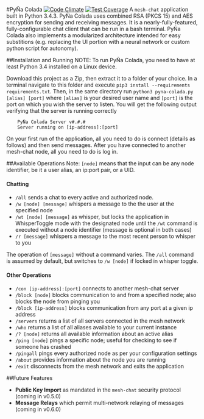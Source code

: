 #PyÑa Colada [![Code Climate](https://codeclimate.com/github/etkirsch/pyna-colada/badges/gpa.svg)](https://codeclimate.com/github/etkirsch/pyna-colada) [![Test Coverage](https://codeclimate.com/github/etkirsch/pyna-colada/badges/coverage.svg)](https://codeclimate.com/github/etkirsch/pyna-colada/coverage)
A `mesh-chat` application built in Python 3.4.3. PyÑa Colada uses combined RSA (PKCS 15) and AES encryption for sending and receiving messages. It is a nearly-fully-featured, fully-configurable chat client that can be run in a bash terminal. PyÑa Colada also implements a modularized architecture intended for easy substitions (e.g. replacing the UI portion with a neural network or custom python script for autonomy).


##Installation and Running
NOTE: To run PyÑa Colada, you need to have at least Python 3.4 installed on a Linux device.

Download this project as a Zip, then extract it to a folder of your choice.  In a terminal navigate to this folder and execute `pip3 install --requirements requirements.txt`. Then, in the same directory run `python3 pyna-colada.py [alias] [port]` where `[alias]` is your desired user name and `[port]` is the port on which you wish the server to listen. You will get the following output verifying that the server is running correctly

```
	PyÑa Colada Server v#.#.#
	Server running on [ip-address]:[port]
```

On your first run of the application, all you need to do is connect (details as follows) and then send messages. After you have connected to another mesh-chat node, all you need to do is log in.

##Available Operations
Note: `[node]` means that the input can be any node identifier, be it a user alias, an ip:port pair, or a UID.

#### Chatting
* `/all` sends a chat to every active and authorized node. 
* `/w [node] [message]` whispers a message to the the user at the specified node
* `/wt [node] [message]` as whisper, but locks the application in WhisperToggle mode with the designated node until the `/wt` command is executed without a node identifier (message is optional in both cases)
* `/r [message]` whispers a message to the most recent person to whisper to you

The operation of `[message]` without a command varies. The `/all` command is assumed by default, but switches to `/w [node]` if locked in whisper toggle.

#### Other Operations
* `/con [ip-address]:[port]` connects to another mesh-chat server
* `/block [node]` blocks communication to and from a specified node; also blocks the node from pinging you
* `/block [ip-address]` blocks communication from any port at a given ip address
* `/servers` returns a list of all servers connected in the mesh network
* `/who` returns a list of all aliases available to your current instance
* `/? [node]` returns all available information about an active alias
* `/ping [node]` pings a specific node; useful for checking to see if someone has crashed
* `/pingall` pings every authorized node as per your configuration settings
* `/about` provides information about the node you are running
* `/exit` disconnects from the mesh network and exits the application

##Future Features
* **Public Key Import** as mandated in the `mesh-chat` security protocol (coming in v0.5.0)
* **Message Relays** which permit multi-network relaying of messages (coming in v0.6.0)
